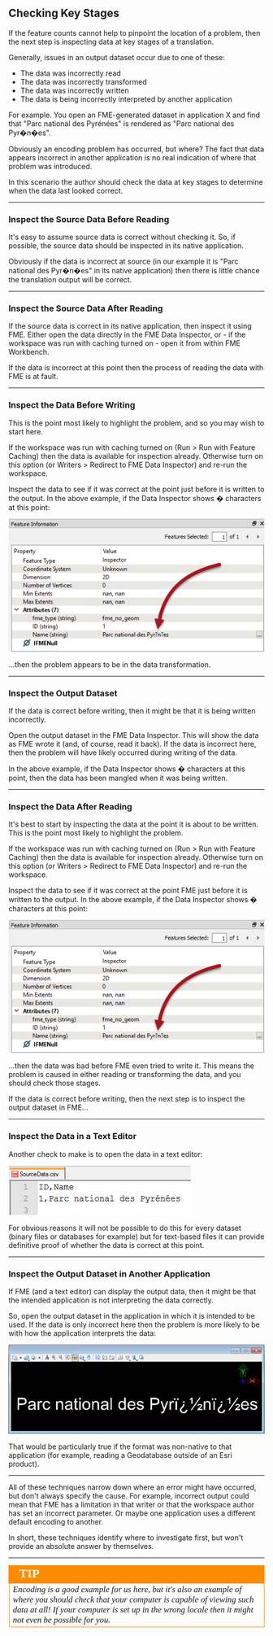 ## Checking Key Stages ##

If the feature counts cannot help to pinpoint the location of a problem, then the next step is inspecting data at key stages of a translation.

Generally, issues in an output dataset occur due to one of these:

- The data was incorrectly read
- The data was incorrectly transformed 
- The data was incorrectly written
- The data is being incorrectly interpreted by another application

For example. You open an FME-generated dataset in application X and find that "Parc national des Pyrénées" is rendered as "Parc national des Pyr�n�es". 

Obviously an encoding problem has occurred, but where? The fact that data appears incorrect in another application is no real indication of where that problem was introduced. 

In this scenario the author should check the data at key stages to determine when the data last looked correct.

---

### Inspect the Source Data Before Reading ###

It's easy to assume source data is correct without checking it. So, if possible, the source data should be inspected in its native application.

Obviously if the data is incorrect at source (in our example it is "Parc national des Pyr�n�es" in its native application) then there is little chance the translation output will be correct.  

---

### Inspect the Source Data After Reading ###

If the source data is correct in its native application, then inspect it using FME. Either open the data directly in the FME Data Inspector, or - if the workspace was run with caching turned on - open it from within FME Workbench.

If the data is incorrect at this point then the process of reading the data with FME is at fault.

---

### Inspect the Data Before Writing ###

This is the point most likely to highlight the problem, and so you may wish to start here.

If the workspace was run with caching turned on (Run &gt; Run with Feature Caching) then the data is available for inspection already. Otherwise turn on this option (or Writers &gt; Redirect to FME Data Inspector) and re-run the workspace. 

Inspect the data to see if it was correct at the point just before it is written to the output. In the above example, if the Data Inspector shows � characters at this point:

![](./Images/Img5.055.BadEncodingDI.png)

...then the problem appears to be in the data transformation.

---

### Inspect the Output Dataset ###

If the data is correct before writing, then it might be that it is being written incorrectly.

Open the output dataset in the FME Data Inspector. This will show the data as FME wrote it (and, of course, read it back). If the data is incorrect here, then the problem will have likely occurred during writing of the data.

In the above example, if the Data Inspector shows � characters at this point, then the data has been mangled when it was being written. 

---

### Inspect the Data After Reading ###

It's best to start by inspecting the data at the point it is about to be written. This is the point most likely to highlight the problem.

If the workspace was run with caching turned on (Run &gt; Run with Feature Caching) then the data is available for inspection already. Otherwise turn on this option (or Writers &gt; Redirect to FME Data Inspector) and re-run the workspace. 

Inspect the data to see if it was correct at the point FME just before it is written to the output. In the above example, if the Data Inspector shows � characters at this point:

![](./Images/Img5.055.BadEncodingDI.png)

...then the data was bad before FME even tried to write it. This means the problem is caused in either reading or transforming the data, and you should check those stages.

If the data is correct before writing, then the next step is to inspect the output dataset in FME...

---

### Inspect the Data in a Text Editor ###

Another check to make is to open the data in a text editor: 

![](./Images/Img5.056.GoodEncodingTextEditor.png)

For obvious reasons it will not be possible to do this for every dataset (binary files or databases for example) but for text-based files it can provide definitive proof of whether the data is correct at this point.

---

### Inspect the Output Dataset in Another Application ###

If FME (and a text editor) can display the output data, then it might be that the intended application is not interpreting the data correctly.

So, open the output dataset in the application in which it is intended to be used. If the data is only incorrect here then the problem is more likely to be with how the application interprets the data:

![](./Images/Img5.057.BadEncodingOther.png)

That would be particularly true if the format was non-native to that application (for example, reading a Geodatabase outside of an Esri product). 

---

All of these techniques narrow down where an error might have occurred, but don't always specify the cause. For example, incorrect output could mean that FME has a limitation in that writer or that the workspace author has set an incorrect parameter. Or maybe one application uses a different default encoding to another.

In short, these techniques identify where to investigate first, but won't provide an absolute answer by themselves.

---

<!--Tip Section--> 

<table style="border-spacing: 0px">
<tr>
<td style="vertical-align:middle;background-color:darkorange;border: 2px solid darkorange">
<i class="fa fa-info-circle fa-lg fa-pull-left fa-fw" style="color:white;padding-right: 12px;vertical-align:text-top"></i>
<span style="color:white;font-size:x-large;font-weight: bold;font-family:serif">TIP</span>
</td>
</tr>

<tr>
<td style="border: 1px solid darkorange">
<span style="font-family:serif; font-style:italic; font-size:larger">
Encoding is a good example for us here, but it's also an example of where you should check that your computer is capable of viewing such data at all! If your computer is set up in the wrong locale then it might not even be possible for you.
</span>
</td>
</tr>
</table>